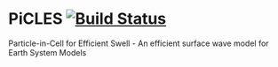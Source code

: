 # PiCLES [![Build Status](https://github.com/mochell/PiCLES.jl/actions/workflows/CI.yml/badge.svg?branch=main)](https://github.com/mochell/PiCLES.jl/actions/workflows/CI.yml?query=branch%3Amain)
Particle-in-Cell for Efficient Swell - An efficient surface wave model for Earth System Models
